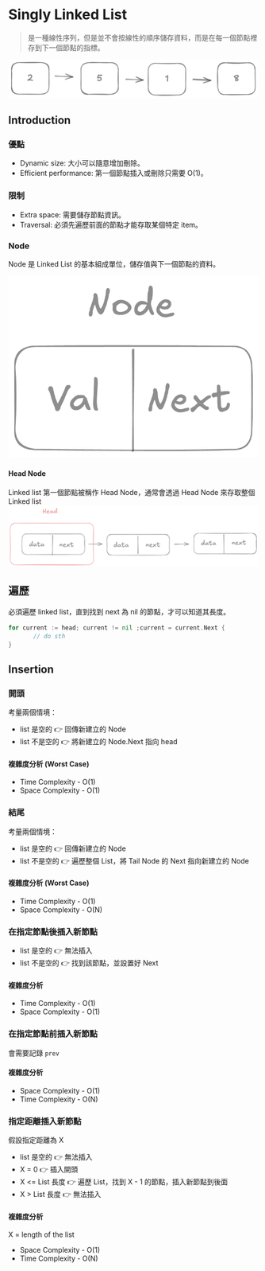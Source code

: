 # Singly Linked List
> 是一種線性序列，但是並不會按線性的順序儲存資料，而是在每一個節點裡存到下一個節點的指標。

![linked list](./linked_list.png)

## Introduction

### 優點
- Dynamic size: 大小可以隨意增加刪除。
- Efficient performance: 第一個節點插入或刪除只需要 O(1)。

### 限制
- Extra space: 需要儲存節點資訊。
- Traversal: 必須先遍歷前面的節點才能存取某個特定 item。

### Node
Node 是 Linked List 的基本組成單位，儲存值與下一個節點的資料。

![node](./node.png)


#### Head Node
Linked list 第一個節點被稱作 Head Node，通常會透過 Head Node 來存取整個 Linked list
![head](./head.png)


## 遍歷
必須遍歷 linked list，直到找到 next 為 nil 的節點，才可以知道其長度。

```go
for current := head; current != nil ;current = current.Next {
       // do sth
}

```

## Insertion
### 開頭
考量兩個情境：
- list 是空的 👉 回傳新建立的 Node
- list 不是空的 👉 將新建立的 Node.Next 指向 head
#### 複雜度分析 (Worst Case)
- Time Complexity - O(1)
- Space Complexity - O(1)

### 結尾
考量兩個情境：
- list 是空的 👉 回傳新建立的 Node
- list 不是空的 👉 遍歷整個 List，將 Tail Node 的 Next 指向新建立的 Node

#### 複雜度分析 (Worst Case)
- Time Complexity - O(1)
- Space Complexity - O(N)


### 在指定節點後插入新節點
- list 是空的 👉 無法插入
- list 不是空的 👉 找到該節點，並設置好 Next

#### 複雜度分析
- Time Complexity - O(1)
- Space Complexity - O(1)

### 在指定節點前插入新節點
會需要記錄 `prev` 


#### 複雜度分析
- Space Complexity - O(1)
- Time Complexity - O(N)


### 指定距離插入新節點
假設指定距離為 X
- list 是空的 👉 無法插入
- X = 0 👉 插入開頭
- X <= List 長度 👉 遍歷 List，找到 X - 1 的節點，插入新節點到後面
- X > List 長度 👉 無法插入

#### 複雜度分析 
X = length of the list

- Space Complexity - O(1)
- Time Complexity - O(N)